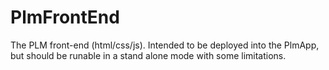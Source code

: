 PlmFrontEnd
===========

The PLM front-end (html/css/js). Intended to be deployed into the PlmApp, but should be runable in a stand alone mode with some limitations.